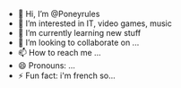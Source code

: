 - 👋 Hi, I’m @Poneyrules
- 👀 I’m interested in IT, video games, music     
- 🌱 I’m currently learning new stuff  
- 💞️ I’m looking to collaborate on ...
- 📫 How to reach me ...
- 😄 Pronouns: ...
- ⚡ Fun fact: i'm french so...

<!---
Poneyrules/Poneyrules is a ✨ special ✨ repository because its `README.md` (this file) appears on your GitHub profile.
You can click the Preview link to take a look at your changes.
--->
